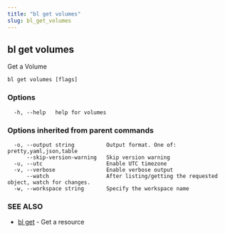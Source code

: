 ```yaml
---
title: "bl get volumes"
slug: bl_get_volumes
---
```

## bl get volumes

Get a Volume

```
bl get volumes [flags]
```

### Options

```
  -h, --help   help for volumes
```

### Options inherited from parent commands

```
  -o, --output string          Output format. One of: pretty,yaml,json,table
      --skip-version-warning   Skip version warning
  -u, --utc                    Enable UTC timezone
  -v, --verbose                Enable verbose output
      --watch                  After listing/getting the requested object, watch for changes.
  -w, --workspace string       Specify the workspace name
```

### SEE ALSO

* [bl get](bl_get.md)	 - Get a resource


